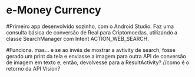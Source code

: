 # e-Money Currency
#Primeiro app desenvolvido sozinho, com o Android Studio. Faz uma consulta básica de conversão de Real para Criptomoedas, utilizando a classe SearchManager com Intent ACTION_WEB_SEARCH.

#Funciona. mas... e se ao invés de mostrar a avtivity de search, fosse gerado um print da tela e enviasse a imagem para outra API de conversão de imagem em texto e, então, devolvesse para a ResultActivity? //como é o retorno da API Vision?

